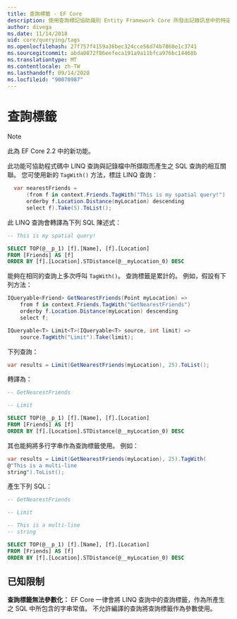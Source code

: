 ```yaml
---
title: 查詢標籤 - EF Core
description: 使用查詢標記協助識別 Entity Framework Core 所發出記錄訊息中的特定查詢
author: divega
ms.date: 11/14/2018
uid: core/querying/tags
ms.openlocfilehash: 27f757f4159a36bec324cce56d74b7860e1c3741
ms.sourcegitcommit: abda0872f86eefeca191a9a11bfca976bc14468b
ms.translationtype: MT
ms.contentlocale: zh-TW
ms.lasthandoff: 09/14/2020
ms.locfileid: "90070987"
---
```

# <a name="query-tags"></a>查詢標籤

> [!NOTE]
> 此為 EF Core 2.2 中的新功能。

此功能可協助程式碼中 LINQ 查詢與記錄檔中所擷取而產生之 SQL 查詢的相互關聯。
您可使用新的 `TagWith()` 方法，標註 LINQ 查詢：

``` csharp
  var nearestFriends =
      (from f in context.Friends.TagWith("This is my spatial query!")
      orderby f.Location.Distance(myLocation) descending
      select f).Take(5).ToList();
```

此 LINQ 查詢會轉譯為下列 SQL 陳述式：

``` sql
-- This is my spatial query!

SELECT TOP(@__p_1) [f].[Name], [f].[Location]
FROM [Friends] AS [f]
ORDER BY [f].[Location].STDistance(@__myLocation_0) DESC
```

能夠在相同的查詢上多次呼叫 `TagWith()`。
查詢標籤是累計的。
例如，假設有下列方法：

``` csharp
IQueryable<Friend> GetNearestFriends(Point myLocation) =>
    from f in context.Friends.TagWith("GetNearestFriends")
    orderby f.Location.Distance(myLocation) descending
    select f;

IQueryable<T> Limit<T>(IQueryable<T> source, int limit) =>
    source.TagWith("Limit").Take(limit);
```

下列查詢：

``` csharp
var results = Limit(GetNearestFriends(myLocation), 25).ToList();
```

轉譯為：

``` sql
-- GetNearestFriends

-- Limit

SELECT TOP(@__p_1) [f].[Name], [f].[Location]
FROM [Friends] AS [f]
ORDER BY [f].[Location].STDistance(@__myLocation_0) DESC
```

其也能夠將多行字串作為查詢標籤使用。
例如：

``` csharp
var results = Limit(GetNearestFriends(myLocation), 25).TagWith(
@"This is a multi-line
string").ToList();
```

產生下列 SQL：

``` sql
-- GetNearestFriends

-- Limit

-- This is a multi-line
-- string

SELECT TOP(@__p_1) [f].[Name], [f].[Location]
FROM [Friends] AS [f]
ORDER BY [f].[Location].STDistance(@__myLocation_0) DESC
```

## <a name="known-limitations"></a>已知限制

**查詢標籤無法參數化：** EF Core 一律會將 LINQ 查詢中的查詢標籤，作為所產生之 SQL 中所包含的字串常值。
不允許編譯的查詢將查詢標籤作為參數使用。
